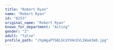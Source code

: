 ```yaml
---
title: "Robert Ryan"
name: "Robert Ryan"
id: "8253"
original_name: "Robert Ryan"
known_for_department: "Acting"
gender: "2"
adult: "false"
profile_path: "/hpWgaPTbBLGCdYXHcEVLIWaA3m0.jpg"
---
```

